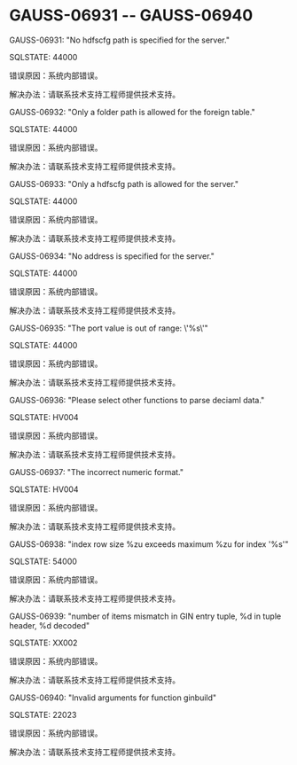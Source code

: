 # GAUSS-06931 -- GAUSS-06940

GAUSS-06931: "No hdfscfg path is specified for the server."

SQLSTATE: 44000

错误原因：系统内部错误。

解决办法：请联系技术支持工程师提供技术支持。

GAUSS-06932: "Only a folder path is allowed for the foreign table."

SQLSTATE: 44000

错误原因：系统内部错误。

解决办法：请联系技术支持工程师提供技术支持。

GAUSS-06933: "Only a hdfscfg path is allowed for the server."

SQLSTATE: 44000

错误原因：系统内部错误。

解决办法：请联系技术支持工程师提供技术支持。

GAUSS-06934: "No address is specified for the server."

SQLSTATE: 44000

错误原因：系统内部错误。

解决办法：请联系技术支持工程师提供技术支持。

GAUSS-06935: "The port value is out of range: \\'%s\\'"

SQLSTATE: 44000

错误原因：系统内部错误。

解决办法：请联系技术支持工程师提供技术支持。

GAUSS-06936: "Please select other functions to parse deciaml data."

SQLSTATE: HV004

错误原因：系统内部错误。

解决办法：请联系技术支持工程师提供技术支持。

GAUSS-06937: "The incorrect numeric format."

SQLSTATE: HV004

错误原因：系统内部错误。

解决办法：请联系技术支持工程师提供技术支持。

GAUSS-06938: "index row size %zu exceeds maximum %zu for index '%s'"

SQLSTATE: 54000

错误原因：系统内部错误。

解决办法：请联系技术支持工程师提供技术支持。

GAUSS-06939: "number of items mismatch in GIN entry tuple, %d in tuple header, %d decoded"

SQLSTATE: XX002

错误原因：系统内部错误。

解决办法：请联系技术支持工程师提供技术支持。

GAUSS-06940: "Invalid arguments for function ginbuild"

SQLSTATE: 22023

错误原因：系统内部错误。

解决办法：请联系技术支持工程师提供技术支持。

